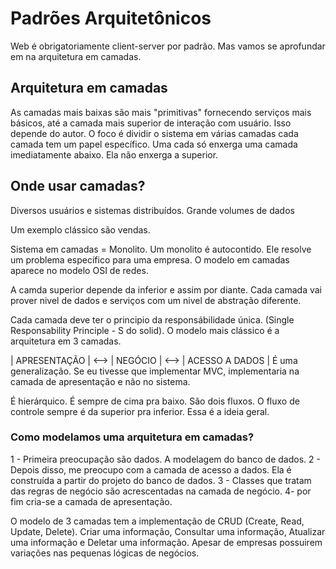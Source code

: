 # Padrões Arquitetônicos
Web é obrigatoriamente client-server por padrão.
Mas vamos se aprofundar em na arquitetura em camadas.

## Arquitetura em camadas
As camadas mais baixas são mais "primitivas" fornecendo serviços mais básicos, até a camada mais
superior de interação com usuário. Isso depende do autor. O foco é dividir o sistema em várias camadas
cada camada tem um papel específico. Uma cada só enxerga uma camada imediatamente abaixo. Ela não enxerga a
superior.

## Onde usar camadas?
Diversos usuários e sistemas distribuídos.
Grande volumes de dados

Um exemplo clássico são vendas.

Sistema em camadas = Monolito.
Um monolito é autocontido. Ele resolve um problema 
específico para uma empresa. O modelo em camadas aparece 
no modelo OSI de redes. 

A camda superior depende da inferior e assim por diante.
Cada camada vai prover nivel de dados e serviços com um nivel de abstração diferente.

Cada camada deve ter o principio da responsábilidade única. (Single Responsability Principle - S do solid).
O modelo mais clássico é a arquitetura em 3 camadas.

| APRESENTAÇÃO | <--> | NEGÓCIO | <--> | ACESSO A DADOS |
É uma generalização. Se eu tivesse que implementar MVC, implementaria na camada de apresentação e não no sistema.

É hierárquico. É sempre de cima pra baixo. São dois fluxos. O fluxo de controle sempre é da
superior pra inferior. Essa é a ideia geral.

### Como modelamos uma arquitetura em camadas?
1 - Primeira preocupação são dados. A modelagem do banco de dados.
2 - Depois disso, me preocupo com a camada de acesso a dados. Ela é
construída a partir do projeto do banco de dados.
3 - Classes que tratam das regras de negócio são acrescentadas na camada de negócio.
4- por fim cria-se a camada de apresentação.

O modelo de 3 camadas tem a implementação de CRUD (Create, Read, Update, Delete).
Criar uma informação, Consultar uma informação, Atualizar uma informação e Deletar uma informação.
Apesar de empresas possuirem variações nas pequenas lógicas de negócios.
